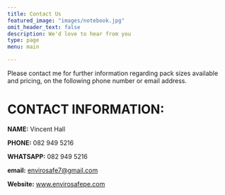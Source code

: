 ```yaml
---
title: Contact Us
featured_image: "images/notebook.jpg"
omit_header_text: false
description: We'd love to hear from you
type: page
menu: main

---
```

Please  contact me for further information regarding pack sizes available and pricing,  on the following phone number or email address.
 # CONTACT INFORMATION:
**NAME:** Vincent Hall

**PHONE:** 082 949 5216

**WHATSAPP:** 082 949 5216

**email:** envirosafe7@gmail.com

**Website:** www.envirosafepe.com



